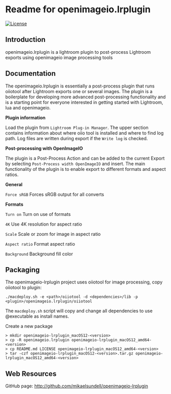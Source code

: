 Readme for openimageio.lrplugin
===============================

[![License](https://img.shields.io/badge/license-BSD%203--Clause-blue.svg?style=flat-square)](https://github.com/mikaelsundell/icloud-snapshot/blob/master/license.md)

Introduction
------------
openimageio.lrplugin is a lightroom plugin to post-process Lightroom exports using openimageio image processing tools


Documentation
-------------

The openimageio.lrplugin is essentially a post-process plugin that runs oiiotool after Lightroom exports one or several images. The plugin is a boilerplate for developing more advanced post-processing functionality and is a starting point for everyone interested in getting started with Lightroom, lua and openimageio.

**Plugin information**

Load the plugin from `Lightroom Plug-in Manager`. The upper section contains information about where oiio tool is installed and where to find log path. Log files are written during export if the `Write log` is checked.

**Post-processing with OpenImageIO**

The plugin is a Post-Process Action and can be added to the current Export by selecting `Post-Process width OpenImageIO` and insert. The main functionality of the plugin is to enable export to different formats and aspect ratios.

**General**

`Force sRGB`  Forces sRGB output for all converts

**Formats**

`Turn on`       Turn on use of formats

`4K`            Use 4K resolution for aspect ratio

`Scale`         Scale or zoom for image in aspect ratio

`Aspect ratio`  Format aspect ratio

`Background`    Background fill color


Packaging
---------

The openimageio-lrplugin project uses oiiotool for image processing, copy oiiotool to plugin:

```shell
./macdeploy.sh -e <path>/oiiotool -d <dependencies>/lib -p <plugin>/openimageio.lrplugin/oiiotool
```

The `macdeploy.sh` script will copy and change all dependencies to use @executable as install names.


Create a new package

```shell
> mkdir openimageio-lrplugin_macOS12-<version>
> cp -R openimageio.lrplugin openimageio-lrplugin_macOS12_amd64-<version>
> cp README.md LICENSE openimageio-lrplugin_macOS12_amd64-<version>
> tar -czf openimageio-lrplugin_macOS12-<version>.tar.gz openimageio-lrplugin_macOS12_amd64-<version>
```

Web Resources
-------------

GitHub page:        http://github.com/mikaelsundell/openimageio-lrplugin
